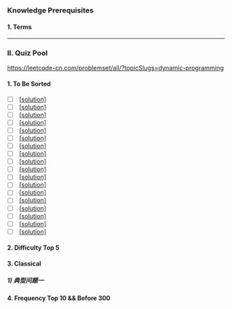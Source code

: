 
### Knowledge Prerequisites 

#### 1. Terms



----------------------------------------------------------------------------------------------------
### II. Quiz Pool

https://leetcode-cn.com/problemset/all/?topicSlugs=dynamic-programming

#### 1. To Be Sorted
- [ ] []()
      [[solution]]()
- [ ] []()
      [[solution]]()
- [ ] []()
      [[solution]]()
- [ ] []()
      [[solution]]()
- [ ] []()
      [[solution]]()
- [ ] []()
      [[solution]]()
- [ ] []()
      [[solution]]()
- [ ] []()
      [[solution]]()
- [ ] []()
      [[solution]]()
- [ ] []()
      [[solution]]()
- [ ] []()
      [[solution]]()
- [ ] []()
      [[solution]]()
- [ ] []()
      [[solution]]()
- [ ] []()
      [[solution]]()
- [ ] []()
      [[solution]]()
- [ ] []()
      [[solution]]()
- [ ] []()
      [[solution]]()
- [ ] []()
      [[solution]]()
          
#### 2. Difficulty Top 5
    
#### 3. Classical

##### 1) 典型问题一
    
#### 4. Frequency Top 10 && Before 300 